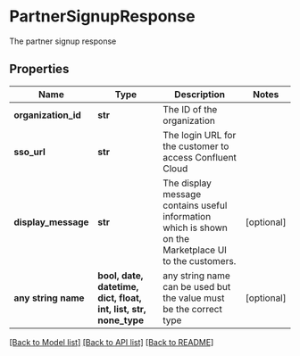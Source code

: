 # PartnerSignupResponse

The partner signup response

## Properties
Name | Type | Description | Notes
------------ | ------------- | ------------- | -------------
**organization_id** | **str** | The ID of the organization | 
**sso_url** | **str** | The login URL for the customer to access Confluent Cloud | 
**display_message** | **str** | The display message contains useful information which is shown on the Marketplace UI to the customers. | [optional] 
**any string name** | **bool, date, datetime, dict, float, int, list, str, none_type** | any string name can be used but the value must be the correct type | [optional]

[[Back to Model list]](../README.md#documentation-for-models) [[Back to API list]](../README.md#documentation-for-api-endpoints) [[Back to README]](../README.md)


